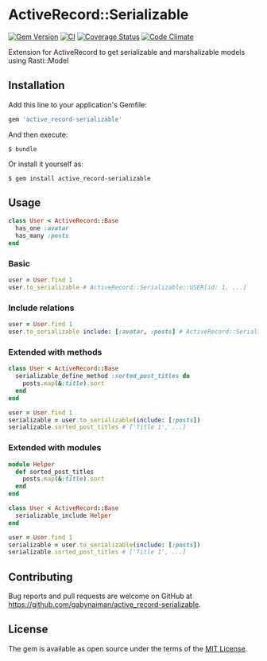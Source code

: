 # ActiveRecord::Serializable

[![Gem Version](https://badge.fury.io/rb/active_record-serializable.svg)](https://rubygems.org/gems/active_record-serializable)
[![CI](https://github.com/gabynaiman/active_record-serializable/actions/workflows/ci.yml/badge.svg)](https://github.com/gabynaiman/active_record-serializable/actions/workflows/ci.yml)
[![Coverage Status](https://coveralls.io/repos/github/gabynaiman/active_record-serializable/badge.svg?branch=master)](https://coveralls.io/github/gabynaiman/active_record-serializable?branch=master)
[![Code Climate](https://codeclimate.com/github/gabynaiman/active_record-serializable.svg)](https://codeclimate.com/github/gabynaiman/active_record-serializable)

Extension for ActiveRecord to get serializable and marshalizable models using Rasti::Model

## Installation

Add this line to your application's Gemfile:

```ruby
gem 'active_record-serializable'
```

And then execute:

    $ bundle

Or install it yourself as:

    $ gem install active_record-serializable

## Usage

```ruby
class User < ActiveRecord::Base
  has_one :avatar
  has_many :posts
end
```

### Basic
```ruby
user = User.find 1
user.to_serializable # ActiveRecord::Serializable::USER[id: 1, ...]
```

### Include relations
```ruby
user = User.find 1
user.to_serializable include: [:avatar, :posts] # ActiveRecord::Serializable::USER[id: 1, avatar: ActiveRecord::Serializable::AVATAR[...], posts: [ActiveRecord::Serializable::POST[...]]]
```

### Extended with methods
```ruby
class User < ActiveRecord::Base
  serializable_define_method :sorted_post_titles do
    posts.map(&:title).sort
  end
end

user = User.find 1
serializable = user.to_serializable(include: [:posts])
serializable.sorted_post_titles # ['Title 1', ...]
```

### Extended with modules
```ruby
module Helper
  def sorted_post_titles
    posts.map(&:title).sort
  end
end

class User < ActiveRecord::Base
  serializable_include Helper
end

user = User.find 1
serializable = user.to_serializable(include: [:posts])
serializable.sorted_post_titles # ['Title 1', ...]
```

## Contributing

Bug reports and pull requests are welcome on GitHub at https://github.com/gabynaiman/active_record-serializable.


## License

The gem is available as open source under the terms of the [MIT License](http://opensource.org/licenses/MIT).

